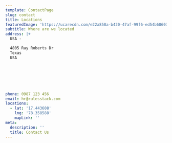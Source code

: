 ```yaml
---
template: ContactPage
slug: contact
title: Locations
featuredImage: 'https://ucarecdn.com/e22a858a-b420-47af-99f6-ed54b6860333/'
subtitle: Where are we located
address: |+
  USA -

  4805 Ray Roberts Dr
  Texas 
  USA







phone: 0987 123 456
email: hr@rulesstack.com
locations:
  - lat: '17.443608'
    lng: '78.358588'
    mapLink: ''
meta:
  description: ''
  title: Contact Us
---
```

 
